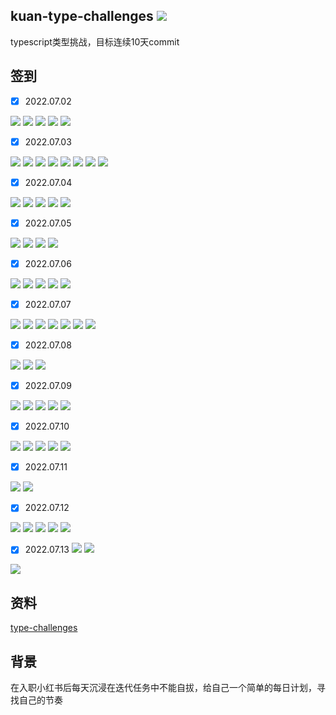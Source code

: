 ## kuan-type-challenges <img src="https://shields.io/github/last-commit/kuan1/kuan-type-challenges" />

typescript类型挑战，目标连续10天commit


## 签到

- [x] 2022.07.02

<img src="https://img.shields.io/badge/pick-blue" />  <img src="https://img.shields.io/badge/readonly-blue" /> <img src="https://img.shields.io/badge/arrayFirst-blue" /> <img src="https://img.shields.io/badge/tupleLength-blue" /> <img src="https://img.shields.io/badge/tupleToObject-blue" />

- [x] 2022.07.03

<img src="https://img.shields.io/badge/exclude-blue" /> <img src="https://img.shields.io/badge/awaited-blue" /> <img src="https://img.shields.io/badge/if-blue" /> <img src="https://img.shields.io/badge/concat-blue" /> <img src="https://img.shields.io/badge/includes-blue" /> <img src="https://img.shields.io/badge/push-blue" /> <img src="https://img.shields.io/badge/unshift-blue" /> <img src="https://img.shields.io/badge/parameters-blue" />
- [x] 2022.07.04

<img src="https://img.shields.io/badge/returnType-blue" /> <img src="https://img.shields.io/badge/deepReadonly-blue" /> <img src="https://img.shields.io/badge/omit-blue" /> <img src="https://img.shields.io/badge/readonly2-blue" /> <img src="https://img.shields.io/badge/tupleToUnion-blue" /> 

- [x] 2022.07.05

<img src="https://img.shields.io/badge/lastOfArray-blue" /> <img src="https://img.shields.io/badge/pop-blue" />  <img src="https://img.shields.io/badge/promiseAll-blue" /> <img src="https://img.shields.io/badge/typeLookup-blue" /> 

- [x] 2022.07.06

<img src="https://img.shields.io/badge/trimleft-blue" />  <img src="https://img.shields.io/badge/trim-blue" />  <img src="https://img.shields.io/badge/capitalize-blue" />  <img src="https://img.shields.io/badge/replace-blue" /> <img src="https://img.shields.io/badge/replaceAll-blue" /> 

- [x] 2022.07.07

<img src="https://img.shields.io/badge/appendArgument-blue" />  <img src="https://img.shields.io/badge/permutation-blue" />   <img src="https://img.shields.io/badge/permutation-blue" />  <img src="https://img.shields.io/badge/flatten-blue" /> <img src="https://img.shields.io/badge/appendToObject-blue" /> <img src="https://img.shields.io/badge/absolute-blue" />  <img src="https://img.shields.io/badge/StringToUnion-blue" />  

- [x] 2022.07.08

<img src="https://img.shields.io/badge/merchant-blue" />  <img src="https://img.shields.io/badge/KebabCase-blue" />   <img src="https://img.shields.io/badge/diff-blue" />  

- [x] 2022.07.09

<img src="https://img.shields.io/badge/anyOf-blue" />  <img src="https://img.shields.io/badge/isnever-blue" />  <img src="https://img.shields.io/badge/isUnion-blue" />  <img src="https://img.shields.io/badge/replaceKeys-blue" />  <img src="https://img.shields.io/badge/removeIndexSignature-blue" />  

- [x] 2022.07.10

<img src="https://img.shields.io/badge/DropChar-blue" /> <img src="https://img.shields.io/badge/MinusOne-blue" /> <img src="https://img.shields.io/badge/minus-blue" /> <img src="https://img.shields.io/badge/PickByType-blue" /> <img src="https://img.shields.io/badge/StartsWith-blue" /> 

- [x] 2022.07.11

<img src="https://img.shields.io/badge/EndsWith-blue" /> <img src="https://img.shields.io/badge/PartialByKeys-blue" /> 

- [x] 2022.07.12

<img src="https://img.shields.io/badge/RequiredByKeys-blue" /> <img src="https://img.shields.io/badge/Mutable-blue" /> <img src="https://img.shields.io/badge/OmitByType-blue" /> <img src="https://img.shields.io/badge/ObjectEntries-blue" /> <img src="https://img.shields.io/badge/Shift-blue" /> 

- [x] 2022.07.13
<img src="https://img.shields.io/badge/TupleToNestedObject-blue" /> <img src="https://img.shields.io/badge/Reverse-blue" /> 
<img src="https://img.shields.io/badge/FlipArguments-blue" /> 

## 资料
[type-challenges](https://github.com/type-challenges/type-challenges)

## 背景
在入职小红书后每天沉浸在迭代任务中不能自拔，给自己一个简单的每日计划，寻找自己的节奏
